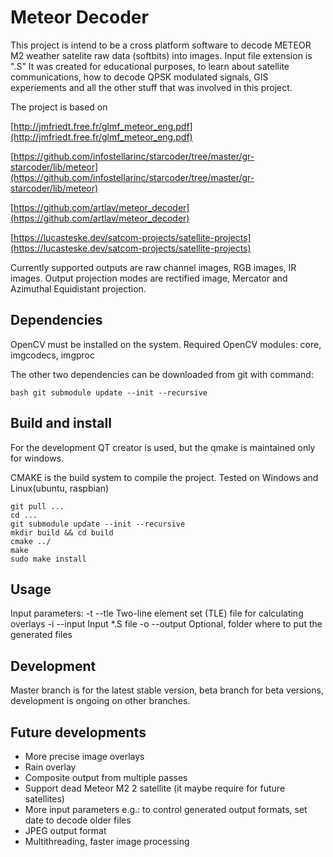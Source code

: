 # Meteor Decoder

This project is intend to be a cross platform software to decode METEOR M2 weather satelite raw data (softbits) into images. Input file extension is ".S"
It was created for educational purposes, to learn about satellite communications, how to decode QPSK modulated signals, GIS experiements and all the other stuff that was involved in this project. 

The project is based on 

[http://jmfriedt.free.fr/glmf_meteor_eng.pdf](http://jmfriedt.free.fr/glmf_meteor_eng.pdf)

[https://github.com/infostellarinc/starcoder/tree/master/gr-starcoder/lib/meteor](https://github.com/infostellarinc/starcoder/tree/master/gr-starcoder/lib/meteor)

[https://github.com/artlav/meteor_decoder](https://github.com/artlav/meteor_decoder)

[https://lucasteske.dev/satcom-projects/satellite-projects](https://lucasteske.dev/satcom-projects/satellite-projects)


Currently supported outputs are raw channel images, RGB images, IR images. Output projection modes are rectified image, Mercator and Azimuthal Equidistant projection.

## Dependencies
OpenCV must be installed on the system. Required OpenCV modules: core, imgcodecs, imgproc

The other two dependencies can be downloaded from git with command:

```bash git submodule update --init --recursive ``` 


## Build and install
For the development QT creator is used, but the qmake is maintained only for windows.

CMAKE is the build system to compile the project. Tested on Windows and Linux(ubuntu, raspbian)

```
git pull ...
cd ...
git submodule update --init --recursive
mkdir build && cd build
cmake ../
make
sudo make install
```

## Usage
Input parameters:
-t --tle        Two-line element set (TLE) file for calculating overlays
-i --input      Input *.S file
-o --output     Optional, folder where to put the generated files

## Development
Master branch is for the latest stable version, beta branch for beta versions, development is ongoing on other branches.

## Future developments
 - More precise image overlays
 - Rain overlay
 - Composite output from multiple passes
 - Support dead Meteor M2 2 satellite (it maybe require for future satellites)
 - More input parameters e.g.: to control generated output formats, set date to decode older files
 - JPEG output format
 - Multithreading, faster image processing
 